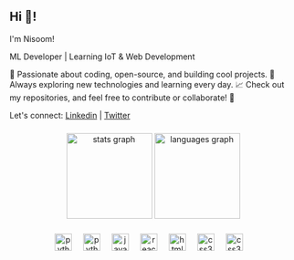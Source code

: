 <h2 align="left">Hi 👋!</h2>

I'm Nisoom!

ML Developer | Learning IoT & Web Development

🚀 Passionate about coding, open-source, and building cool projects.
🔧 Always exploring new technologies and learning every day.
📈 Check out my repositories, and feel free to contribute or collaborate!
💬 

Let's connect: [Linkedin](https://www.linkedin.com/in/nishumbh/) | [Twitter](https://x.com/nishumbhshah) 



###

<div align="center">
  <img src="https://github-readme-stats.vercel.app/api?username=nisooom&hide_title=false&hide_rank=false&show_icons=true&include_all_commits=true&count_private=true&disable_animations=false&theme=dracula&locale=en&hide_border=false" height="150" alt="stats graph"  />
  <img src="https://github-readme-stats.vercel.app/api/top-langs?username=nisooom&locale=en&hide_title=false&layout=compact&card_width=320&langs_count=5&theme=dracula&hide_border=false" height="150" alt="languages graph"  />
</div>

###

<div align="center">

  <img src="https://raw.githubusercontent.com/devicons/devicon/refs/tags/v2.16.0/icons/c/c-original.svg" height="30" alt="python logo"  />
  <img width="12" />
  <img src="https://cdn.jsdelivr.net/gh/devicons/devicon/icons/python/python-original.svg" height="30" alt="python logo"  />
  <img width="12" />
  <img src="https://cdn.jsdelivr.net/gh/devicons/devicon/icons/javascript/javascript-original.svg" height="30" alt="javascript logo"  />
  <img width="12" />
  <img src="https://cdn.jsdelivr.net/gh/devicons/devicon/icons/react/react-original.svg" height="30" alt="react logo"  />
  <img width="12" />
  <img src="https://cdn.jsdelivr.net/gh/devicons/devicon/icons/html5/html5-original.svg" height="30" alt="html5 logo"  />
  <img width="12" />
  <img src="https://cdn.jsdelivr.net/gh/devicons/devicon/icons/css3/css3-original.svg" height="30" alt="css3 logo"  />
  <img width="12" />
  <img src="https://raw.githubusercontent.com/devicons/devicon/refs/tags/v2.16.0/icons/nextjs/nextjs-plain.svg" height="30" alt="css3 logo"  />
  <img width="12" />
  </div>

###

